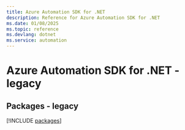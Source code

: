 ```yaml
---
title: Azure Automation SDK for .NET
description: Reference for Azure Automation SDK for .NET
ms.date: 01/08/2025
ms.topic: reference
ms.devlang: dotnet
ms.service: automation
---
```

# Azure Automation SDK for .NET - legacy
## Packages - legacy
[!INCLUDE [packages](automation-index.md)]